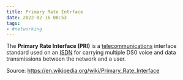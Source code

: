 ```yaml
---
title: Primary Rate Intrface
date: 2022-02-16 08:53
tags:
- #networking
---
```


The **Primary Rate Interface (PRI)** is a [telecommunications](2021-06-25--06-02-56Z--telecommunications.md)
interface standard used on an [ISDN](2021-06-24--05-12-05Z--integrated_services_digital_network_.md)
for carrying multiple DS0 voice and data transmissions between the network and a
user. 

Source: https://en.wikipedia.org/wiki/Primary_Rate_Interface
